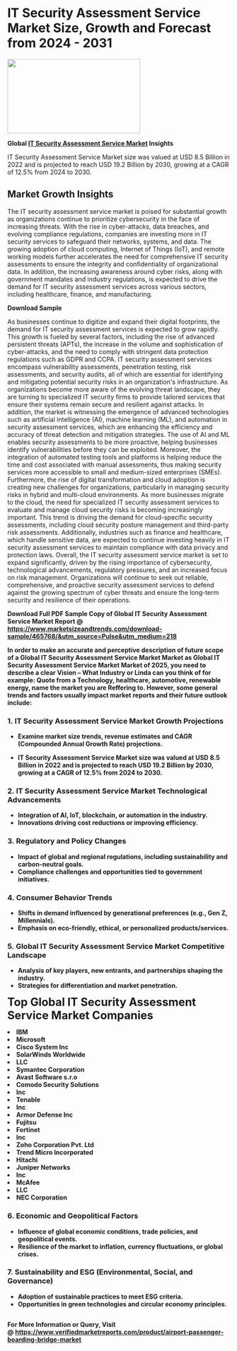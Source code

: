 <H1>IT Security Assessment Service Market Size, Growth and Forecast from 2024 - 2031</H1><img class="aligncenter size-medium wp-image-584254" src="https://thirdeyenews.in/wp-content/uploads/2024/09/Global-Market-Research-300x168.jpeg" alt="" width="300" height="168" /><p><strong>Global&nbsp;<a href="https://www.marketsizeandtrends.com/download-sample/465768/&amp;utm_source=Pulse&amp;utm_medium=218">IT Security Assessment Service Market</a> Insights</strong></p><p>IT Security Assessment Service Market size was valued at USD 8.5 Billion in 2022 and is projected to reach USD 19.2 Billion by 2030, growing at a CAGR of 12.5% from 2024 to 2030.</p><p><h2>Market Growth Insights</h2> <p>The IT security assessment service market is poised for substantial growth as organizations continue to prioritize cybersecurity in the face of increasing threats. With the rise in cyber-attacks, data breaches, and evolving compliance regulations, companies are investing more in IT security services to safeguard their networks, systems, and data. The growing adoption of cloud computing, Internet of Things (IoT), and remote working models further accelerates the need for comprehensive IT security assessments to ensure the integrity and confidentiality of organizational data. In addition, the increasing awareness around cyber risks, along with government mandates and industry regulations, is expected to drive the demand for IT security assessment services across various sectors, including healthcare, finance, and manufacturing.</p> <p><strong>Download Sample</strong></p> <p>As businesses continue to digitize and expand their digital footprints, the demand for IT security assessment services is expected to grow rapidly. This growth is fueled by several factors, including the rise of advanced persistent threats (APTs), the increase in the volume and sophistication of cyber-attacks, and the need to comply with stringent data protection regulations such as GDPR and CCPA. IT security assessment services encompass vulnerability assessments, penetration testing, risk assessments, and security audits, all of which are essential for identifying and mitigating potential security risks in an organization's infrastructure. As organizations become more aware of the evolving threat landscape, they are turning to specialized IT security firms to provide tailored services that ensure their systems remain secure and resilient against attacks. In addition, the market is witnessing the emergence of advanced technologies such as artificial intelligence (AI), machine learning (ML), and automation in security assessment services, which are enhancing the efficiency and accuracy of threat detection and mitigation strategies. The use of AI and ML enables security assessments to be more proactive, helping businesses identify vulnerabilities before they can be exploited. Moreover, the integration of automated testing tools and platforms is helping reduce the time and cost associated with manual assessments, thus making security services more accessible to small and medium-sized enterprises (SMEs). Furthermore, the rise of digital transformation and cloud adoption is creating new challenges for organizations, particularly in managing security risks in hybrid and multi-cloud environments. As more businesses migrate to the cloud, the need for specialized IT security assessment services to evaluate and manage cloud security risks is becoming increasingly important. This trend is driving the demand for cloud-specific security assessments, including cloud security posture management and third-party risk assessments. Additionally, industries such as finance and healthcare, which handle sensitive data, are expected to continue investing heavily in IT security assessment services to maintain compliance with data privacy and protection laws. Overall, the IT security assessment service market is set to expand significantly, driven by the rising importance of cybersecurity, technological advancements, regulatory pressures, and an increased focus on risk management. Organizations will continue to seek out reliable, comprehensive, and proactive security assessment services to defend against the growing spectrum of cyber threats and ensure the long-term security and resilience of their operations. <p><strong></p><p><span class=""><strong>Download Full PDF Sample Copy of Global IT Security Assessment Service Market Report</strong> @ <a href="https://www.marketsizeandtrends.com/download-sample/465768/&amp;utm_source=Pulse&amp;utm_medium=218" target="_blank">https://www.marketsizeandtrends.com/download-sample/465768/&amp;utm_source=Pulse&amp;utm_medium=218</a></span></p><p>In order to make an accurate and perceptive description of future scope of a Global&nbsp;IT Security Assessment Service Market Market as Global&nbsp;IT Security Assessment Service Market Market of 2025, you need to describe a clear Vision &ndash; What Industry or Linda can you think of for example: Quote from a Technology, healthcare, automotive, renewable energy, name the market you are Reffering to. However, some general trends and factors usually impact market reports and their future outlook include:</p><h3>1.&nbsp;<strong>IT Security Assessment Service Market Growth Projections</strong></h3><ul><li>Examine market size trends, revenue estimates and CAGR (Compounded Annual Growth Rate) projections.</li><li><p>IT Security Assessment Service Market size was valued at USD 8.5 Billion in 2022 and is projected to reach USD 19.2 Billion by 2030, growing at a CAGR of 12.5% from 2024 to 2030.</p></li></ul><h3>2.&nbsp;<strong>IT Security Assessment Service Market Technological Advancements</strong></h3><ul><li>Integration of AI, IoT, blockchain, or automation in the industry.</li><li>Innovations driving cost reductions or improving efficiency.</li></ul><h3>3.&nbsp;<strong>Regulatory and Policy Changes</strong></h3><ul><li>Impact of global and regional regulations, including sustainability and carbon-neutral goals.</li><li>Compliance challenges and opportunities tied to government initiatives.</li></ul><h3>4.&nbsp;<strong>Consumer Behavior Trends</strong></h3><ul><li>Shifts in demand influenced by generational preferences (e.g., Gen Z, Millennials).</li><li>Emphasis on eco-friendly, ethical, or personalized products/services.</li></ul><h3>5.&nbsp;<strong>Global IT Security Assessment Service Market Competitive Landscape</strong></h3><ul><li>Analysis of key players, new entrants, and partnerships shaping the industry.</li><li>Strategies for differentiation and market penetration.</li></ul><p data-pm-slice="1 1 []"><span style="color: inherit; font-family: inherit; font-size: 25px;">Top Global IT Security Assessment Service Market Companies</span></p><div class="" data-test-id=""><p><li>IBM</li><li> Microsoft</li><li> Cisco System Inc</li><li> SolarWinds Worldwide</li><li> LLC</li><li> Symantec Corporation</li><li> Avast Software s.r.o</li><li> Comodo Security Solutions</li><li> Inc</li><li> Tenable</li><li> Inc</li><li> Armor Defense Inc</li><li> Fujitsu</li><li> Fortinet</li><li> Inc</li><li> Zoho Corporation Pvt. Ltd</li><li> Trend Micro Incorporated</li><li> Hitachi</li><li> Juniper Networks</li><li> Inc</li><li> McAfee</li><li> LLC</li><li> NEC Corporation</li></p></div><h3>6.&nbsp;<strong>Economic and Geopolitical Factors</strong></h3><ul><li>Influence of global economic conditions, trade policies, and geopolitical events.</li><li>Resilience of the market to inflation, currency fluctuations, or global crises.</li></ul><h3>7.&nbsp;<strong>Sustainability and ESG (Environmental, Social, and Governance)</strong></h3><ul><li>Adoption of sustainable practices to meet ESG criteria.</li><li>Opportunities in green technologies and circular economy principles.</li></ul><h2><strong style="font-size: 14px;">For More Information or Query, Visit @&nbsp;</strong><a style="background-color: #ffffff; font-size: 14px;" href="https://www.marketsizeandtrends.com/report/it-security-assessment-service-market/" target="_blank">https://www.verifiedmarketreports.com/product/airport-passenger-boarding-bridge-market</a></h2>
